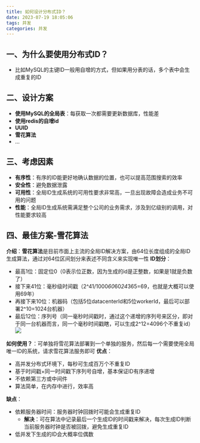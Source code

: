 ```yaml
---
title: 如何设计分布式ID？
date: 2023-07-19 18:05:06
tags: 并发
categories: 并发
---
```


## 一、为什么要使用分布式ID？
* 比如MySQL的主键ID一般用自增的方式，但如果用分表的话，多个表中会生成重复的ID

## 二、设计方案
* **使用MySQL的全局表**：每获取一次都需要更新数据库，性能差
* **使用redis的自增id**
* **UUID**
* **雪花算法**  
* ...

## 三、考虑因素
* **有序性**：有序的ID能更好地确认数据的位置，也可以提高范围搜索的效率
* **安全性**：避免数据泄露
* **可用性**：全局ID生成系统的可用性要求非常高，一旦出现故障会造成业务不可用的问题
* **性能**：全局ID生成系统需满足整个公司的业务需求，涉及到亿级别的调用，对性能要求较高

## 四、最佳方案-雪花算法
**介绍**：**雪花算法**是目前市面上主流的全局ID解决方案，由64位长度组成的全局ID生成算法，通过对64位区间划分来表述不同含义来实现唯一性
**ID划分**：
* 最高1位：固定位0（0表示位正数，因为生成的id是正整数，如果是1就是负数了）
* 接下来41位：毫秒级时间戳（2^41/1000*60*60*24*365=69，也就是大概可以使用69年）
* 再接下来10位：机器码（包括5位datacenterId和5位workerId，最后可以部署2^10=1024台机器）
* 最后12位：序列号（同一毫秒时间戳时，通过这个递增的序列号来区分，即对于同一台机器而言，同一个毫秒时间戳瞎，可以生成2^12=4096个不重复id）
![](/images/雪花算法设计分布式ID.png)

**如何使用？**：可单独将雪花算法部署到一个单独的服务，然后每一个需要使用全局唯一ID的系统，请求雪花算法服务即可
**优点**：
* 高并发分布式环境下，每秒可生成百万个不重复ID
* 基于时间戳+同一时间戳下序列号自增，基本保证ID有序递增
* 不依赖第三方或中间件
* 算法简单，在内存中进行，效率高

**缺点**：
* 依赖服务器时间：服务器时钟回拨时可能会生成重复ID
    * **解决**：可在算法中记录最后一个生成ID的时间戳来解决，每次生成ID判断当前服务器时钟是否被回拨，避免生成重复ID
* 低并发下生成的ID会大概率位偶数